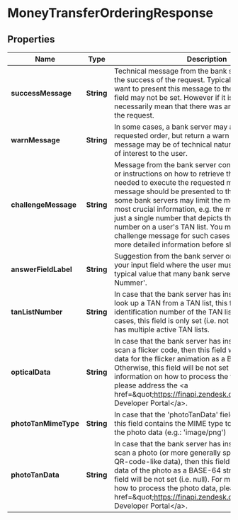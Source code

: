 
# MoneyTransferOrderingResponse

## Properties
Name | Type | Description | Notes
------------ | ------------- | ------------- | -------------
**successMessage** | **String** | Technical message from the bank server, confirming the success of the request. Typically, you would not want to present this message to the user. Note that this field may not be set. However if it is not set, it does not necessarily mean that there was an error in processing the request. |  [optional]
**warnMessage** | **String** | In some cases, a bank server may accept the requested order, but return a warn message. This message may be of technical nature, but could also be of interest to the user. |  [optional]
**challengeMessage** | **String** | Message from the bank server containing information or instructions on how to retrieve the TAN that is needed to execute the requested money transfer. This message should be presented to the user. Note that some bank servers may limit the message to just the most crucial information, e.g. the message may contain just a single number that depicts the target TAN number on a user&#39;s TAN list. You may want to parse the challenge message for such cases and extend it with more detailed information before showing it to the user. |  [optional]
**answerFieldLabel** | **String** | Suggestion from the bank server on how you can label your input field where the user must enter his TAN. A typical value that many bank servers give is &#39;TAN-Nummer&#39;. |  [optional]
**tanListNumber** | **String** | In case that the bank server has instructed the user to look up a TAN from a TAN list, this field may contain the identification number of the TAN list. However in most cases, this field is only set (i.e. not null) when the user has multiple active TAN lists. |  [optional]
**opticalData** | **String** | In case that the bank server has instructed the user to scan a flicker code, then this field will contain the raw data for the flicker animation as a BASE-64 string. Otherwise, this field will be not set (i.e. null). For more information on how to process the flicker code data, please address the &lt;a href&#x3D;\&quot;https://finapi.zendesk.com\&quot;&gt;finAPI Developer Portal&lt;/a&gt;. |  [optional]
**photoTanMimeType** | **String** | In case that the &#39;photoTanData&#39; field is set (i.e. not null), this field contains the MIME type to use for interpreting the photo data (e.g.: &#39;image/png&#39;) |  [optional]
**photoTanData** | **String** | In case that the bank server has instructed the user to scan a photo (or more generally speaking, any kind of QR-code-like data), then this field will contain the raw data of the photo as a BASE-64 string. Otherwise, this field will be not set (i.e. null). For more information on how to process the photo data, please address the &lt;a href&#x3D;\&quot;https://finapi.zendesk.com\&quot;&gt;finAPI Developer Portal&lt;/a&gt;. |  [optional]



